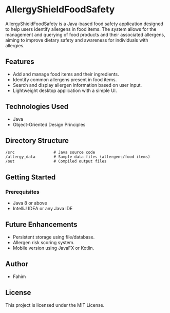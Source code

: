 
# AllergyShieldFoodSafety

AllergyShieldFoodSafety is a Java-based food safety application designed to help users identify allergens in food items. The system allows for the management and querying of food products and their associated allergens, aiming to improve dietary safety and awareness for individuals with allergies.

## Features

- Add and manage food items and their ingredients.
- Identify common allergens present in food items.
- Search and display allergen information based on user input.
- Lightweight desktop application with a simple UI.

## Technologies Used

- Java
- Object-Oriented Design Principles

## Directory Structure
```
/src                 # Java source code
/allergy_data        # Sample data files (allergens/food items)
/out                 # Compiled output files
```

## Getting Started

### Prerequisites

- Java 8 or above
- IntelliJ IDEA or any Java IDE

## Future Enhancements

- Persistent storage using file/database.
- Allergen risk scoring system.
- Mobile version using JavaFX or Kotlin.

## Author

- Fahim  

## License

This project is licensed under the MIT License.